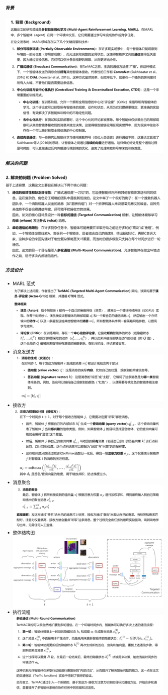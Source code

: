 ##### 背景
![alt text](image-9.png)

##### 解决的问题
![alt text](image-10.png)

##### 方法设计
- MARL 范式
![alt text](image-12.png)
- 消息发送方
![alt text](image-13.png)
- 接收方
![alt text](image-14.png)
- 消息聚合
![alt text](image-15.png)
- 整体结构图
![alt text](image-11.png)
- 执行流程
![alt text](image-16.png)